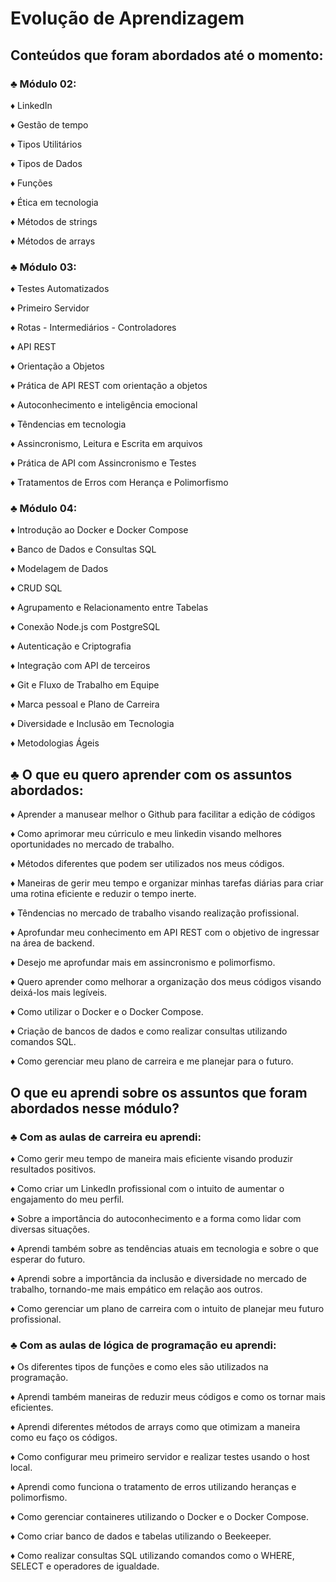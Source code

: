 # Evolução de Aprendizagem 

## Conteúdos que foram abordados até o momento:
### ♣ Módulo 02:
♦ LinkedIn

♦ Gestão de tempo

♦ Tipos Utilitários

♦ Tipos de Dados

♦ Funções

♦ Ética em tecnologia

♦ Métodos de strings

♦ Métodos de arrays

### ♣ Módulo 03:

♦ Testes Automatizados

♦ Primeiro Servidor

♦ Rotas - Intermediários - Controladores

♦ API REST

♦ Orientação a Objetos

♦ Prática de API REST com orientação a objetos

♦ Autoconhecimento e inteligência emocional

♦ Têndencias em tecnologia

♦ Assincronismo, Leitura e Escrita em arquivos

♦ Prática de API com Assincronismo e Testes

♦ Tratamentos de Erros com Herança e Polimorfismo

### ♣ Módulo 04:

♦ Introdução ao Docker e Docker Compose

♦ Banco de Dados e Consultas SQL

♦ Modelagem de Dados

♦ CRUD SQL

♦ Agrupamento e Relacionamento entre Tabelas

♦ Conexão Node.js com PostgreSQL

♦ Autenticação e Criptografia

♦ Integração com API de terceiros

♦ Git e Fluxo de Trabalho em Equipe

♦ Marca pessoal e Plano de Carreira

♦ Diversidade e Inclusão em Tecnologia

♦ Metodologias Ágeis

## ♣ O que eu quero aprender com os assuntos abordados:

♦ Aprender a manusear melhor o Github para facilitar a edição de códigos

♦ Como aprimorar meu cúrriculo e meu linkedin visando melhores oportunidades no mercado de trabalho.

♦ Métodos diferentes que podem ser utilizados nos meus códigos.

♦ Maneiras de gerir meu tempo e organizar minhas tarefas diárias para criar uma rotina eficiente e reduzir o tempo inerte.

♦ Têndencias no mercado de trabalho visando realização profissional.

♦ Aprofundar meu conhecimento em API REST com o objetivo de ingressar na área de backend.

♦ Desejo me aprofundar mais em assincronismo e polimorfismo.

♦ Quero aprender como melhorar a organização dos meus códigos visando deixá-los mais legíveis.

♦ Como utilizar o Docker e o Docker Compose.

♦ Criação de bancos de dados e como realizar consultas utilizando comandos SQL.

♦ Como gerenciar meu plano de carreira e me planejar para o futuro.

## O que eu aprendi sobre os assuntos que foram abordados nesse módulo?

### ♣ Com as aulas de carreira eu aprendi:

♦ Como gerir meu tempo de maneira mais eficiente visando produzir resultados positivos.

♦ Como criar um LinkedIn profissional com o intuito de aumentar o engajamento do meu perfil.

♦ Sobre a importância do autoconhecimento e a forma como lidar com diversas situações.

♦ Aprendi também sobre as tendências atuais em tecnologia e sobre o que esperar do futuro.

♦ Aprendi sobre a importância da inclusão e diversidade no mercado de trabalho, tornando-me mais empático em relação aos outros.

♦ Como gerenciar um plano de carreira com o intuito de planejar meu futuro profissional.

### ♣ Com as aulas de lógica de programação eu aprendi:

♦ Os diferentes tipos de funções e como eles são utilizados na programação.

♦ Aprendi também maneiras de reduzir meus códigos e como os tornar mais eficientes.

♦ Aprendi diferentes métodos de arrays como que otimizam a maneira como eu faço os códigos.

♦ Como configurar meu primeiro servidor e realizar testes usando o host local.

♦ Aprendi como funciona o tratamento de erros utilizando heranças e polimorfismo.

♦ Como gerenciar containeres utilizando o Docker e o Docker Compose.

♦ Como criar banco de dados e tabelas utilizando o Beekeeper.

♦ Como realizar consultas SQL utilizando comandos como o WHERE, SELECT e operadores de igualdade.

